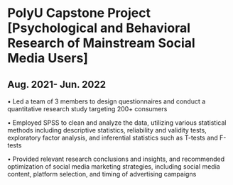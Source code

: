 # PolyU Capstone Project [Psychological and Behavioral Research of Mainstream Social Media Users]	
## Aug. 2021- Jun. 2022
•	Led a team of 3 members to design questionnaires and conduct a quantitative research study targeting 200+ consumers

•	Employed SPSS to clean and analyze the data, utilizing various statistical methods including descriptive statistics, reliability and validity tests, exploratory factor analysis, and inferential statistics such as T-tests and F-tests

•	Provided relevant research conclusions and insights, and recommended optimization of social media marketing strategies, including social media content, platform selection, and timing of advertising campaigns
